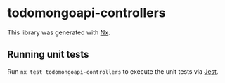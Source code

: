 # todomongoapi-controllers

This library was generated with [Nx](https://nx.dev).

## Running unit tests

Run `nx test todomongoapi-controllers` to execute the unit tests via [Jest](https://jestjs.io).

